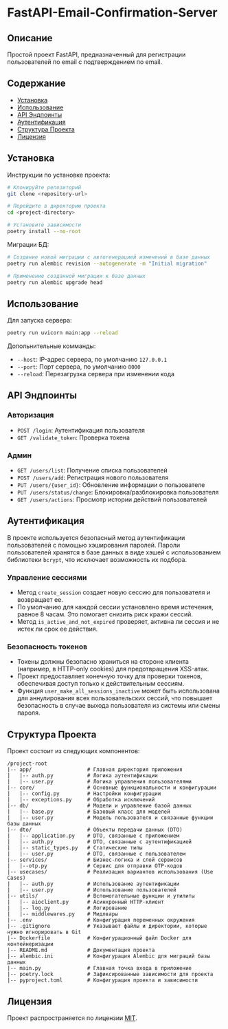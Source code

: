# FastAPI-Email-Confirmation-Server

## Описание
Простой проект FastAPI, предназначенный для регистрации пользователей по email с подтверждением по email.

## Содержание
- [Установка](#установка)
- [Использование](#использование)
- [API Эндпоинты](#api-эндпоинты)
- [Аутентификация](#аутентификация)
- [Структура Проекта](#структура-проекта)
- [Лицензия](#лицензия)

## Установка
Инструкции по установке проекта:

```bash
# Клонируйте репозиторий
git clone <repository-url>

# Перейдите в директорию проекта
cd <project-directory>

# Установите зависимости
poetry install --no-root
```

Миграции БД:
```bash
# Создание новой миграции с автогенерацией изменений в базе данных
poetry run alembic revision --autogenerate -m "Initial migration"

# Применение созданной миграции к базе данных
poetry run alembic upgrade head
```

## Использование
Для запуска сервера:
```bash
poetry run uvicorn main:app --reload
```
Допольнительные комманды:
 - `--host`: IP-адрес сервера, по умолчанию `127.0.0.1`
 - `--port`: Порт сервера, по умолчанию `8000`
 - `--reload`: Перезагрузка сервера при изменении кода


## API Эндпоинты

### Авторизация
- `POST /login`: Аутентификация пользователя
- `GET /validate_token`: Проверка токена

### Админ
- `GET /users/list`: Получение списка пользователей
- `POST /users/add`: Регистрация нового пользователя
- `PUT /users/{user_id}`: Обновление информации о пользователе
- `PUT /users/status/change`: Блокировка/разблокировка пользователя
- `GET /users/actions`: Просмотр истории действий пользователей

## Аутентификация
В проекте используется безопасный метод аутентификации пользователей с помощью хэширования паролей. Пароли пользователей хранятся в базе данных в виде хэшей с использованием библиотеки `bcrypt`, что исключает возможность их подбора.

### Управление сессиями

- Метод `create_session` создает новую сессию для пользователя и возвращает ее.
- По умолчанию для каждой сессии установлено время истечения, равное 8 часам. Это помогает снизить риск кражи сессий.
- Метод `is_active_and_not_expired` проверяет, активна ли сессия и не истек ли срок ее действия.

### Безопасность токенов
- Токены должны безопасно храниться на стороне клиента (например, в HTTP-only cookies) для предотвращения XSS-атак.
- Проект предоставляет конечную точку для проверки токенов, обеспечивая доступ только к действительным сессиям.
- Функция `user_make_all_sessions_inactive` может быть использована для аннулирования всех пользовательских сессий, что повышает безопасность в случае выхода пользователя из системы или смены пароля.

## Структура Проекта
Проект состоит из следующих компонентов:
```
/project-root
|-- app/                  # Главная директория приложения
|   |-- auth.py           # Логика аутентификации
|   |-- user.py           # Логика управления пользователями
|-- core/                 # Основные функциональности и конфигурации
|   |-- config.py         # Настройки конфигурации
|   |-- exceptions.py     # Обработка исключений
|-- db/                   # Модели и управление базой данных
|   |-- base.py           # Базовый класс для моделей
|   |-- user.py           # Модель пользователя и связанные функции базы данных
|-- dto/                  # Объекты передачи данных (DTO)
|   |-- application.py    # DTO, связанные с приложением
|   |-- auth.py           # DTO, связанные с аутентификацией
|   |-- static_types.py   # Статические типы
|   |-- user.py           # DTO, связанные с пользователем
|-- services/             # Бизнес-логика и слой сервисов
|   |--otp.py             # Сервис для отправки OTP-кодов
|-- usecases/             # Реализация вариантов использования (Use Cases)
|   |-- auth.py           # Использование аутентификации
|   |-- user.py           # Использование пользователей
|-- utils/                # Вспомогательные функции и утилиты
|   |-- aioclient.py      # Асинхронный HTTP-клиент
|   |-- log.py            # Логирование
|   |-- middlewares.py    # Мидлвары
|-- .env                  # Конфигурация переменных окружения
|-- .gitignore            # Указывает файлы и директории, которые нужно игнорировать в Git
|-- Dockerfile            # Конфигурационный файл Docker для контейнеризации
|-- README.md             # Документация проекта
|-- alembic.ini           # Конфигурация Alembic для миграций базы данных
|-- main.py               # Главная точка входа в приложение
|-- poetry.lock           # Зафиксированные зависимости для проекта
|-- pyproject.toml        # Конфигурация проекта и зависимости
```

## Лицензия
Проект распространяется по лицензии [MIT](https://opensource.org/licenses/MIT).
